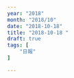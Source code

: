 ```yaml
---
year: "2018"
month: "2018/10"
date: "2018-10-18"
title: "2018-10-18 "
draft: true
tags: [
    "日報"
]

---
```


